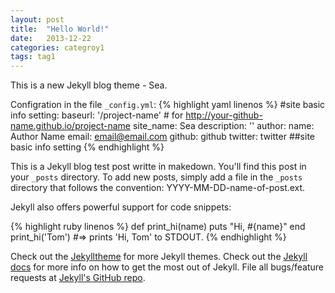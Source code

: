 ```yaml
---
layout: post
title:  "Hello World!"
date:   2013-12-22
categories: categroy1
tags: tag1
---
```

This is a new Jekyll blog theme - Sea.

Configration in the file `_config.yml`:
{% highlight yaml linenos %}
#site basic info setting:
baseurl: '/project-name' # for http://your-github-name.github.io/project-name
site_name: Sea
description: ''
author:
  name: Author Name
  email: email@email.com
  github: github
  twitter: twitter
##site basic info setting
{% endhighlight %}

This is a Jekyll blog test post writte in makedown. You'll find this post in your `_posts` directory.
To add new posts, simply add a file in the `_posts` directory that follows the convention: YYYY-MM-DD-name-of-post.ext.

Jekyll also offers powerful support for code snippets:

{% highlight ruby linenos %}
def print_hi(name)
  puts "Hi, #{name}"
end
print_hi('Tom')
#=> prints 'Hi, Tom' to STDOUT.
{% endhighlight %}

Check out the [Jekylltheme][jekylltheme-gh] for more Jekyll themes. 
Check out the [Jekyll docs][jekyll] for more info on how to get the most out of Jekyll. File all bugs/feature requests at [Jekyll's GitHub repo][jekyll-gh].

[jekylltheme-gh]: http://github.com/jekylltheme
[jekyll-gh]: https://github.com/mojombo/jekyll
[jekyll]:    http://jekyllrb.com
